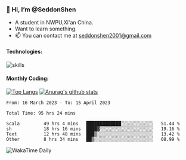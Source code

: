 ### 👋 Hi, I’m @SeddonShen
- A student in NWPU,Xi'an China.
- Want to learn something.
- 📫 You can contact me at seddonshen2001@gmail.com

#### Technologies:

![skills](https://skillicons.dev/icons?i=scala,js,html,css,bootstrap,jquery,c,cpp,cloudflare,django,docker,flask,git,github,githubactions,linux,latex,mysql,nodejs,ps,php,pr,py,raspberrypi,redis,unreal,v,vscode,vue,bash)

#### Monthly Coding:
[![Top Langs](https://github-readme-stats.vercel.app/api/top-langs?username=seddonshen&show_icons=true&locale=en&layout=compact&hide=html&langs_count=8)](https://github.com/SeddonShen/)
[![Anurag's github stats](https://github-readme-stats.vercel.app/api?username=SeddonShen&count_private=true&show_icons=true)](https://github.com/anuraghazra/github-readme-stats)
<!--START_SECTION:waka-->

```text
From: 16 March 2023 - To: 15 April 2023

Total Time: 95 hrs 24 mins

Scala         49 hrs 4 mins   █████████████░░░░░░░░░░░░   51.44 %
sh            18 hrs 16 mins  ████▓░░░░░░░░░░░░░░░░░░░░   19.16 %
Text          12 hrs 48 mins  ███▒░░░░░░░░░░░░░░░░░░░░░   13.42 %
Other         8 hrs 34 mins   ██▒░░░░░░░░░░░░░░░░░░░░░░   08.99 %
```

<!--END_SECTION:waka-->

![WakaTime Daily](https://wakatime.com/share/@seddon2001/61a7e342-5f12-4fea-bf92-1fac161e97d6.svg)
<!---
SeddonShen/SeddonShen is a ✨ special ✨ repository because its `README.md` (this file) appears on your GitHub profile.
You can click the Preview link to take a look at your changes.
--->
